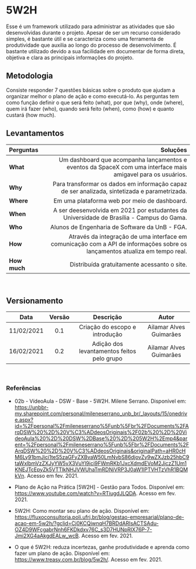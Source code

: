 # 5W2H

Esse é um framework utilizado para administrar as atividades que são desenvolvidas durante o projeto. Apesar de ser um recurso considerado simples, é bastante útil e se caracteriza como uma ferramenta de produtividade que auxilia ao longo do processo de desenvolvimento. É bastante utilizado devido a sua facilidade em documentar de forma direta, objetiva e clara as principais informações do projeto.

## Metodologia

Consiste responder 7 questões básicas sobre o produto que ajudam a organizar melhor o plano de ação e como executá-lo. As perguntas tem como função definir o que será feito (what), por que (why), onde (where), quem irá fazer (who), quando será feito (when), como (how) e quanto custará (how much).

## Levantamentos

| Perguntas | Soluções
|:--------- | ------:
| **What**  | Um dashboard que acompanha lançamentos e eventos da SpaceX com uma interface mais amigavel para os usuários.
| **Why**   | Para transformar os dados em informação capaz de ser analizada, sintetizada e parametrizada. 
| **Where** | Em uma plataforma web por meio de dashboard.
| **When**  | A ser deesenvolvida em 2021 por estudantes da Universidade de Brasília - Campus do Gama.
| **Who**   | Alunos de Engenharia de Software da UnB - FGA.
| **How**   | Através da integração de uma interface em comunicação com a API de informações sobre os lançamentos atualiza em tempo real.
| **How much**| Distribuída gratuitamente acessanto o site.
</br>

## Versionamento

|Data|Versão|Descrição|Autor|
|:--------:|:---:|:-------------------: |:-----------------------:|
|11/02/2021| 0.1 | Criação do escopo e introdução | Ailamar Alves Guimarães |
|16/02/2021| 0.2 | Adição dos levantamentos feitos pelo grupo | Ailamar Alves Guimarães |

</br>

### Referências

- 02b - VídeoAula - DSW - Base - 5W2H. Milene Serrano. Disponível em: <https://unbbr-my.sharepoint.com/personal/mileneserrano_unb_br/_layouts/15/onedrive.aspx?id=%2Fpersonal%2Fmileneserrano%5Funb%5Fbr%2FDocuments%2FArqDSW%20%2D%20V%C3%ADdeosOriginais%2F02b%20%2D%20VideoAula%20%2D%20DSW%2DBase%20%2D%205W2H%2Emp4&parent=%2Fpersonal%2Fmileneserrano%5Funb%5Fbr%2FDocuments%2FArqDSW%20%2D%20V%C3%ADdeosOriginais&originalPath=aHR0cHM6Ly91bmJici1teS5zaGFyZXBvaW50LmNvbS86djovZy9wZXJzb25hbC9taWxlbmVzZXJyYW5vX3VuYl9ici9FWmRKb1JxcXdmdEVoM2JiczZ1Um1KNEJTcEpyZk5VTTlkNHJVWUhaTmRDNjVRP3J0aW1lPTVHTzVhR1BQMkVn>. Acesso em fev. 2021.

- Plano de Ação na Prática [5W2H] - Gestão para Todos. Disponível em: <https://www.youtube.com/watch?v=RTiugdJLQDA>. Acesso em fev. 2021.

- 5W2H: Como montar seu plano de ação. Disponível em: <https://fluxoconsultoria.poli.ufrj.br/blog/gestao-empresarial/plano-de-acao-em-5w2h/?gclid=Cj0KCQjwnqH7BRDdARIsACTSAdu-OZ4D9WFcgabrNnh6FKDkdxv76C_s3D7HUNpRIX76P-7-Jmi2XG4aAkgdEALw_wcB>. Acesso em fev. 2021.

- O que é 5W2H: reduza incertezas, ganhe produtividade e aprenda como fazer um plano de ação. Disponível em: <https://www.treasy.com.br/blog/5w2h/>. Acesso em fev. 2021.
